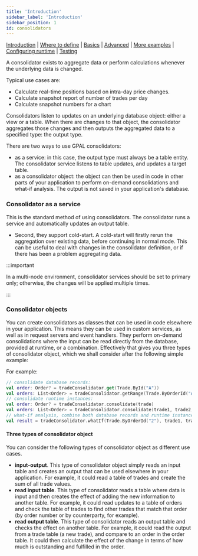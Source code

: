 ```yaml
---
title: 'Introduction'
sidebar_label: 'Introduction'
sidebar_position: 1
id: consolidators
---
```


[Introduction](/creating-applications/defining-your-application/business-logic/consolidators/consolidators/)  | [Where to define](/creating-applications/defining-your-application/business-logic/consolidators/cons-where-to-define/) | [Basics](/creating-applications/defining-your-application/business-logic/consolidators/cons-technical-details/) |  [Advanced](/creating-applications/defining-your-application/business-logic/consolidators/cons-advanced-technical-details/) | [More examples](/creating-applications/defining-your-application/business-logic/consolidators/cons-more-examples/) | [Configuring runtime](/creating-applications/defining-your-application/business-logic/consolidators/cons-configuring-runtime/) | [Testing](/creating-applications/defining-your-application/business-logic/consolidators/cons-testing/)

A consolidator exists to aggregate data or perform calculations whenever the underlying data is changed.

Typical use cases are:

- Calculate real-time positions based on intra-day price changes.
- Calculate snapshot report of number of trades per day
- Calculate snapshot numbers for a chart

Consolidators listen to updates on an underlying database object: either a view or a table. When there are changes to that object, the consolidator aggregates those changes and then outputs the aggregated data to a specified type: the output type.

There are two ways to use GPAL consolidators:

- as a service: in this case, the output type must always be a table entity. The consolidator service listens to table updates, and updates a target table. 
- as a consolidator object: the object can then be used in code in other parts of your application to perform on-demand consolidations and what-if analysis. The output is not saved in your application's database.

### Consolidator as a service

This is the standard method of using consolidators. The consolidator runs a service and automatically updates an output table. 


- Second, they support cold-start. A cold-start will firstly rerun the aggregation over existing
data, before continuing in normal mode. This can be useful to deal with changes in the consolidator definition, or if there has been a problem aggregating data.

:::important

In a multi-node environment, consolidator services should be set to primary only; otherwise, the changes will be applied
multiple times.

:::

### Consolidator objects

You can create consolidators as classes that can be used in code elsewhere in your application. This means they can be used in custom services, as well as in request servers and event handlers. They perform on-demand consolidations where the input can be read directly from the database, provided at runtime, or a combination. Effectively that gives you three types of consolidator object, which we shall consider after the following simple example:

For example:
```kotlin
// consolidate database records:
val order: Order? = tradeConsolidator.get(Trade.ById("A"))
val orders: List<Order> = tradeConsolidator.getRange(Trade.ByOrderId("A"), 1).toList()
// consolidate runtime instances:
val order: Order? = tradeConsolidator.consolidate(trade)
val orders: List<Order> = tradeConsolidator.consolidate(trade1, trade2, trade3)
// what-if analysis, combine both database records and runtime instances:
val result = tradeConsolidator.whatIf(Trade.ByOrderId("2"), trade1, trade2)
```
#### Three types of consolidator object
You can consider the following types of consolidator object as different use cases.

- **input-output**. This type of consolidator object simply reads an input table and creates an output that can be used elsewhere in your application. For example, it could read a table of trades and create the sum of all trade values.
- **read input table**. This type of consolidator reads a table where data is input and then creates the effect of adding the new information to another table. For example, it could read updates to a table of orders and check the table of trades to find other trades that match that order (by order number or by counterparty, for example).
- **read output table**. This type of consolidator reads an output table and checks the effect on another table. For example, it could read the output from a trade table (a new trade), and compare to an order in the order table. It could then calculate the effect of the change in terms of how much is outstanding and fulfilled in the order.
